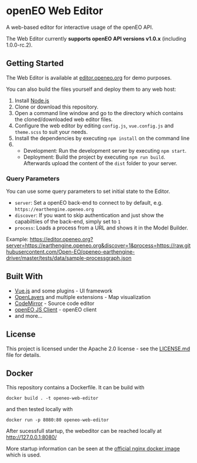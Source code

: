 # openEO Web Editor
A web-based editor for interactive usage of the openEO API.

The Web Editor currently **supports openEO API versions v1.0.x** (including 1.0.0-rc.2).

## Getting Started

The Web Editor is available at [editor.openeo.org](https://editor.openeo.org) for demo purposes.

You can also build the files yourself and deploy them to any web host:

1. Install [Node.js](https://nodejs.org/)
2. Clone or download this repository.
3. Open a command line window and go to the directory which contains the cloned/downloaded web editor files.
4. Configure the web editor by editing `config.js`, `vue.config.js` and `theme.scss` to suit your needs.
6. Install the dependencies by executing `npm install` on the command line
7. 
    * Development: Run the development server by executing `npm start`.
    * Deployment: Build the project by executing `npm run build`. Afterwards upload the content of the `dist` folder to your server.

### Query Parameters

You can use some query parameters to set initial state to the Editor.

* `server`: Set a openEO back-end to connect to by default, e.g. `https://earthengine.openeo.org`
* `discover`: If you want to skip authentication and just show the capabiltiies of the back-end, simply set to `1`
* `process`: Loads a process from a URL and shows it in the Model Builder.

Example: <https://editor.openeo.org?server=https://earthengine.openeo.org&discover=1&process=https://raw.githubusercontent.com/Open-EO/openeo-earthengine-driver/master/tests/data/sample-processgraph.json>

## Built With
* [Vue.js](https://vuejs.org/) and some plugins - UI framework
* [OpenLayers](http://openlayers.org/) and multiple extensions - Map visualization
* [CodeMirror](https://codemirror.net/) - Source code editor
* [openEO JS Client](https://github.com/Open-EO/openeo-js-client) - openEO client
* and more...

## License
This project is licensed under the Apache 2.0 license - see the [LICENSE.md](LICENSE.md) file for details.

## Docker
This repository contains a Dockerfile. It can be build with
```
docker build . -t openeo-web-editor
```
and then tested locally with
```
docker run -p 8080:80 openeo-web-editor
```
After sucessfull startup, the webeditor can be reached locally at http://127.0.0.1:8080/

More startup information can be seen at the [official nginx docker image](https://hub.docker.com/_/nginx/) which is used.
